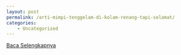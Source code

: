 ```yaml
---
layout: post
permalink: /arti-mimpi-tenggelam-di-kolam-renang-tapi-selamat/
categories:
    - Uncategorized
---
```


[Baca Selengkapnya](/08)